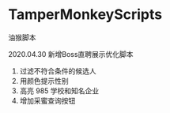 # TamperMonkeyScripts
油猴脚本

2020.04.30 新增Boss直聘展示优化脚本

1. 过滤不符合条件的候选人
2. 用颜色提示性别
3. 高亮 985 学校和知名企业
4. 增加采蜜查询按钮